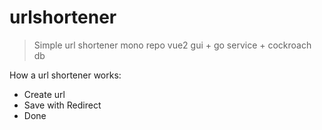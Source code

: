 # urlshortener

> Simple url shortener mono repo vue2 gui + go service + cockroach db

How a url shortener works:
- Create url
- Save with Redirect
- Done

